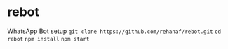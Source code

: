 # rebot
WhatsApp Bot setup
`git clone https://github.com/rehanaf/rebot.git`
`cd rebot`
`npm install`
`npm start`
